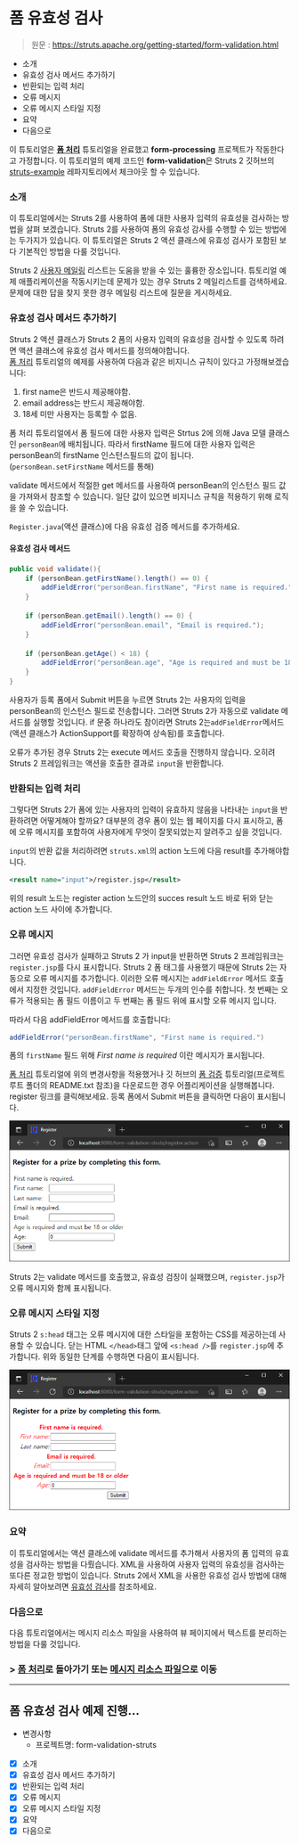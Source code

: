 # 폼 유효성 검사

> 원문 : https://struts.apache.org/getting-started/form-validation.html

* 소개
* 유효성 검사 메서드 추가하기
* 반환되는 입력 처리
* 오류 메시지
* 오류 메시지 스타일 지정
* 요약
* 다음으로

이 튜토리얼은 **[폼 처리](../processing-forms)** 튜토리얼을 완료했고 **form-processing** 프로젝트가 작동한다고 가정합니다. 이 튜토리얼의 예제 코드인 **form-validation**은 Struts 2 깃허브의 [struts-example](https://github.com/apache/struts-examples) 레파지토리에서 체크아웃 할 수 있습니다.



### 소개

이 튜토리얼에서는 Struts 2를 사용하여 폼에 대한 사용자 입력의 유효성을 검사하는 방법을 살펴 보겠습니다. Struts 2를 사용하여 폼의 유효성 감사를 수행할 수 있는 방법에는 두가지가 있습니다. 이 튜토리얼은 Struts 2 액션 클래스에 유효성 검사가 포함된 보다 기본적인 방법을 다룰 것입니다.

Struts 2 [사용자 메일링](http://struts.apache.org/mail.html) 리스트는 도움을 받을 수 있는 훌륭한 장소입니다. 튜토리얼 예제 애플리케이션을 작동시키는데 문제가 있는 경우 Struts 2 메일리스트를 검색하세요. 문제에 대한 답을 찾지 못한 경우 메일링 리스트에 질문을 게시하세요.



### 유효성 검사  메서드 추가하기

Struts 2 액션 클래스가 Struts 2 폼의 사용자 입력의 유효성을 검사할 수 있도록 하려면 액션 클래스에 유효성 검사 메서드를 정의해야합니다.<br>[폼 처리](../processing-forms) 튜토리얼의 예제를 사용하여 다음과 같은 비지니스 규칙이 있다고 가정해보겠습니다:

1. first name은 반드시 제공해야함.
2. email address는 반드시 제공해야함.
3. 18세 미만 사용자는 등록할 수 없음.

폼 처리 튜토리얼에서 폼 필드에 대한 사용자 입력은 Strtus 2에 의해 Java 모델 클래스인 `personBean`에 배치됩니다. 따라서 firstName 필드에 대한 사용자 입력은 personBean의 firstName 인스턴스필드의 값이 됩니다. (`personBean.setFirstName` 메서드를 통해)

validate 메서드에서 적절한 get 메서드를 사용하여 personBean의 인스턴스 필드 값을 가져와서 참조할 수 있습니다. 일단 값이 있으면 비지니스 규칙을 적용하기 위해 로직을 쓸 수 있습니다. 

`Register.java`(액션 클래스)에 다음 유효성 검증 메서드를 추가하세요.

#### 유효성 검사 메서드

```java
public void validate(){
    if (personBean.getFirstName().length() == 0) {
        addFieldError("personBean.firstName", "First name is required.");
    }

    if (personBean.getEmail().length() == 0) {
        addFieldError("personBean.email", "Email is required.");
    }

    if (personBean.getAge() < 18) {
        addFieldError("personBean.age", "Age is required and must be 18 or older");
    }
}
```

사용자가 등록 폼에서 Submit 버튼을 누르면 Struts 2는 사용자의 입력을 personBean의 인스턴스 필드로 전송합니다. 그러면 Struts 2가 자동으로 validate 메서드를 실행할 것입니다. if 문중 하나라도 참이라면 Struts 2는`addFieldError`메서드(액션 클래스가 ActionSupport를 확장하여 상속됨)를 호출합니다. 

오류가 추가된 경우 Struts 2는 execute 메서드 호출을 진행하지 않습니다. 오히려 Struts 2 프레임워크는 액션을 호출한 결과로 `input`을 반환합니다.



### 반환되는 입력 처리

그렇다면 Struts 2가 폼에 있는 사용자의 입력이 유효하지 않음을 나타내는 `input`을 반환하려면 어떻게해야 할까요? 대부분의 경우 폼이 있는 웹 페이지를 다시 표시하고, 폼에 오류 메시지를 포함하여 사용자에게 무엇이 잘못되었는지 알려주고 싶을 것입니다.

`input`의 반환 값을 처리하려면 `struts.xml`의 action 노드에 다음 result를 추가해야합니다.

```xml
<result name="input">/register.jsp</result>
```

위의 result 노드는 register action 노드안의  succes result 노드 바로 뒤와 닫는 action 노드 사이에 추가합니다.



### 오류 메시지

그러면 유효성 검사가 실패하고 Struts 2 가 input을 반환하면 Struts 2 프레임워크는 `register.jsp`를 다시 표시합니다. Struts 2 폼 태그를 사용했기 때문에 Struts 2는 자동으로 오류 메시지를 추가합니다. 이러한 오류 메시지는 `addFieldError` 메서드 호출에서 지정한 것입니다. `addFieldError` 메서드는 두개의 인수를 취합니다. 첫 번째는 오류가 적용되는 폼 필드 이름이고 두 번째는 폼 필드 위에 표시할 오류 메시지 입니다.

따라서 다음 addFieldError 메서드를 호출합니다:

```java
addFieldError("personBean.firstName", "First name is required.")
```

폼의 `firstName` 필드 위해 *First name is required* 이란 메시지가 표시됩니다.

[폼 처리](../processing-forms) 튜토리얼에 위의 변경사항을 적용했거나 깃 허브의 [폼 검증](https://github.com/apache/struts-examples/tree/master/form-validation) 튜토리얼(프로젝트 루트 폴더의 README.txt 참조)을 다운로드한 경우 어플리케이션을 실행해봅니다. register 링크를 클릭해보세요. 등록 폼에서 Submit 버튼을 클릭하면 다음이 표시됩니다.

![form-validation-empty](doc-resources/form-validation-empty.png)

Struts 2는 validate 메서드를 호출했고, 유효성 검징이 실패했으며, `register.jsp`가 오류 메시지와 함께 표시됩니다.



### 오류 메시지 스타일 지정

Struts 2 `s:head` 태그는 오류 메시지에 대한 스타일을 포함하는 CSS를 제공하는데 사용할 수 있습니다. 닫는 HTML `</head>`태그 앞에 `<s:head />`를 `register.jsp`에 추가합니다. 위와 동일한 단계를 수행하면 다음이 표시됩니다.

![form-validation-empty-add-style](doc-resources/form-validation-empty-add-style.png)



### 요약

이 튜토리얼에서는 액션 클래스에 validate 메서드를 추가해서 사용자의 폼 입력의 유효성을 검사하는 방법을 다뤘습니다. XML을 사용하여 사용자 입력의 유효성을 검사하는 또다른 정교한 방법이 있습니다. Struts 2에서 XML을 사용한 유효성 검사 방법에 대해 자세히 알아보려면 [유효성 검사](https://struts.apache.org/core-developers/validation.html)를 참조하세요.



### 다음으로

다음 튜토리얼에서는 메시지 리소스 파일을 사용하여 뷰 페이지에서 텍스트를 분리하는 방법을 다룰 것입니다.


### >  [폼 처리](../processing-forms)로 돌아가기 또는 [메시지 리소스 파일](https://struts.apache.org/getting-started/message-resource-files.html)으로 이동



---

## 폼 유효성 검사 예제 진행...

* 변경사항
  * 프로젝트명: form-validation-struts
* [x] 소개
* [x] 유효성 검사 메서드 추가하기
* [x] 반환되는 입력 처리
* [x] 오류 메시지
* [x] 오류 메시지 스타일 지정
* [x] 요약
* [x] 다음으로
